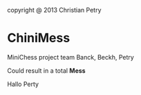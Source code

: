 copyright @ 2013 Christian Petry

ChiniMess
===============

MiniChess project team Banck, Beckh, Petry

Could result in a total **Mess**

Hallo Perty